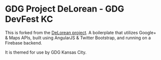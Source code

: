 GDG Project DeLorean - GDG DevFest KC
===========================

This is forked from the [DeLorean project](https://github.com/neojato/DeLorean). A boilerplate that utilizes Google+ & Maps APIs, built using AngularJS & Twitter Bootstrap, and running on a Firebase backend.

It is themed for use by GDG Kansas City.